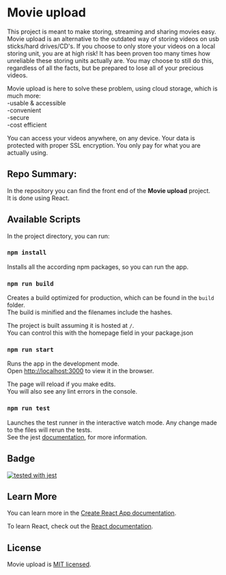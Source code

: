 # Movie upload

This project is meant to make storing, streaming and sharing movies easy. Movie upload is an alternative to the outdated way of storing videos on usb sticks/hard drives/CD's. If you choose to only store your videos on a local storing unit, you are at high risk! It has been proven too many times how unreliable these storing units actually are. You may choose to still do this, regardless of all the facts, but be prepared to lose all of your precious videos.

Movie upload is here to solve these problem, using cloud storage, which is much more:\
-usable & accessible\
-convenient\
-secure\
-cost efficient

You can access your videos anywhere, on any device. Your data is protected with proper SSL encryption. You only pay for what you are actually using.

## Repo Summary:

In the repository you can find the front end of the **Movie upload** project.\
It is done using React.


## Available Scripts

In the project directory, you can run:

### `npm install`

Installs all the according npm packages, so you can run the app.

### `npm run build`

Creates a build optimized for production, which can be found in the `build` folder.\
The build is minified and the filenames include the hashes.

The project is built assuming it is hosted at `/`.\
You can control this with the homepage field in your package.json

### `npm run start`

Runs the app in the development mode.\
Open [http://localhost:3000](http://localhost:3000) to view it in the browser.

The page will reload if you make edits.\
You will also see any lint errors in the console.

### `npm run test`

Launches the test runner in the interactive watch mode. Any change made to the files will rerun the tests.\
See the jest [documentation](https://jestjs.io/ro/docs/getting-started), for more information.


## Badge

[![tested with jest](https://img.shields.io/badge/tested_with-jest-99424f.svg)](https://github.com/facebook/jest)


## Learn More

You can learn more in the [Create React App documentation](https://facebook.github.io/create-react-app/docs/getting-started).

To learn React, check out the [React documentation](https://reactjs.org/).


## License

Movie upload is  [MIT licensed](https://github.com/andrei-filip912/client/blob/main/LICENSE).